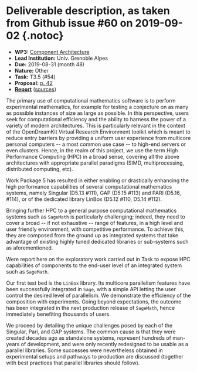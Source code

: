# Deliverable description, as taken from Github issue #60 on 2019-09-02 {.notoc}

- **WP3:** [Component Architecture](https://github.com/OpenDreamKit/OpenDreamKit/tree/master/WP3)
- **Lead Institution:** Univ. Grenoble Alpes
- **Due:** 2019-08-31 (month 48)
- **Nature:** Other
- **Task:** T3.5 (#54)
- **Proposal:** [p. 42](https://github.com/OpenDreamKit/OpenDreamKit/raw/master/Proposal/proposal-www.pdf)
- **[Report](https://github.com/OpenDreamKit/OpenDreamKit/raw/master/WP3/D3.11/report-final.pdf)** ([sources](https://github.com/OpenDreamKit/OpenDreamKit/raw/master/WP3/D3.11/))

The primary use of computational mathematics software is to perform experimental mathematics, for example for testing a conjecture on as many as possible instances of size as large as possible. In this perspective, users seek for computational efficiency and the ability to harness the power of a variety of modern architectures. This is particularly relevant in the context of the OpenDreamKit Virtual Research Environment toolkit which is meant to reduce entry barriers by providing a uniform user experience from multicore personal computers -- a most common use case -- to high-end servers or even clusters. Hence, in the realm of this project, we use the term High Performance Computing (HPC) in a broad sense, covering all the above architectures with appropriate parallel paradigms (SIMD, multiprocessing, distributed computing, etc).

Work Package 5 has resulted in either enabling or drastically enhancing the high performance capabilities of several computational mathematics systems, namely Singular (D5.13 #111), GAP (D5.15 #113) and PARI (D5.16, #114), or of the dedicated library LinBox (D5.12 #110, D5.14 #112).

Bringing further HPC to a general purpose computational mathematics systems such as `SageMath` is particularly challenging; indeed, they need to cover a broad -- if not exhaustive -- range of features, in a high level and user friendly environment, with competitive performance. To achieve this, they are composed from the ground up as integrated systems that take advantage of existing highly tuned dedicated libraries or sub-systems such as aforementioned.

Were report here on the exploratory work carried out in Task to expose HPC capabilities of components to the end-user level of an integrated system such as `SageMath`.

Our first test bed is the `LinBox` library. Its multicore parallelism features have been successfully integrated in `Sage`, with a simple API letting the user control the desired level of parallelism. We demonstrate the efficiency of the composition with experiments. Going beyond expectations, the outcome has been integrated in the next production release of `SageMath`, hence immediately benefiting thousands of users.

We proceed by detailing the unique challenges posed by each of the Singular, Pari, and GAP systems. The common cause is that they were created decades ago as standalone systems, represent hundreds of man-years of development, and were only recently redesigned to be usable as a parallel libraries. Some successes were nevertheless obtained in experimental setups and pathways to production are discussed (together with best practices that parallel libraries should follow).


